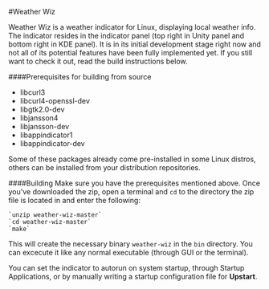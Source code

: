 #Weather Wiz

Weather Wiz is a weather indicator for Linux, displaying
local weather info. The indicator resides in the indicator panel
(top right in Unity panel and bottom right in KDE panel).
It is in its initial development stage right now and not all
of its potential features have been fully implemented yet.
If you still want to check it out, read the build instructions below.

####Prerequisites for building from source
* libcurl3
* libcurl4-openssl-dev
* libgtk2.0-dev
* libjansson4
* libjansson-dev
* libappindicator1
* libappindicator-dev

Some of these packages already come pre-installed in some Linux distros,
others can be installed from your distribution repositories.

####Building
Make sure you have the prerequisites mentioned above.
Once you've downloaded the zip, open a terminal and `cd` to the directory
the zip file is located in and enter the following:
```
`unzip weather-wiz-master`
`cd weather-wiz-master`
`make`
```
This will create the necessary binary `weather-wiz` in the `bin` directory.
You can excecute it like any normal executable (through GUI or the terminal).

You can set the indicator to autorun on system startup, through Startup Applications,
or by manually writing a startup configuration file for **Upstart**.

